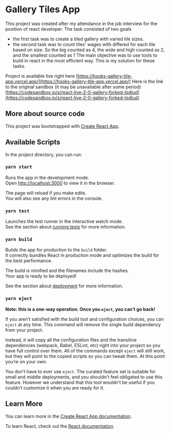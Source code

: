 # Gallery Tiles App
This project was created after my attendance in the job interview for the position of react developer.
The task consisted of two goals
- the first task was to create a tiled gallery with varied tile sizes.
- the second task was to count tiles' wages with differed for each tile based on size. So the big counted as 4, the wide and high counted as 2, and the smallest counted as 1
The main objective was to use tools to build in react in the most efficient way. This is my solution for these tasks.

Project is available live right here [https://hooks-gallery-tile-app.vercel.app/](https://hooks-gallery-tile-app.vercel.app/)
Here is the link to the original sandbox (it may be unavailable after some period) [https://codesandbox.io/s/react-live-2-0-gallery-forked-lqdlud](https://codesandbox.io/s/react-live-2-0-gallery-forked-lqdlud)

## More about source code

This project was bootstrapped with [Create React App](https://github.com/facebook/create-react-app).

## Available Scripts

In the project directory, you can run:

### `yarn start`

Runs the app in the development mode.\
Open [http://localhost:3000](http://localhost:3000) to view it in the browser.

The page will reload if you make edits.\
You will also see any lint errors in the console.

### `yarn test`

Launches the test runner in the interactive watch mode.\
See the section about [running tests](https://facebook.github.io/create-react-app/docs/running-tests) for more information.

### `yarn build`

Builds the app for production to the `build` folder.\
It correctly bundles React in production mode and optimizes the build for the best performance.

The build is minified and the filenames include the hashes.\
Your app is ready to be deployed!

See the section about [deployment](https://facebook.github.io/create-react-app/docs/deployment) for more information.

### `yarn eject`

**Note: this is a one-way operation. Once you `eject`, you can’t go back!**

If you aren’t satisfied with the build tool and configuration choices, you can `eject` at any time. This command will remove the single build dependency from your project.

Instead, it will copy all the configuration files and the transitive dependencies (webpack, Babel, ESLint, etc) right into your project so you have full control over them. All of the commands except `eject` will still work, but they will point to the copied scripts so you can tweak them. At this point you’re on your own.

You don’t have to ever use `eject`. The curated feature set is suitable for small and middle deployments, and you shouldn’t feel obligated to use this feature. However we understand that this tool wouldn’t be useful if you couldn’t customize it when you are ready for it.

## Learn More

You can learn more in the [Create React App documentation](https://facebook.github.io/create-react-app/docs/getting-started).

To learn React, check out the [React documentation](https://reactjs.org/).
